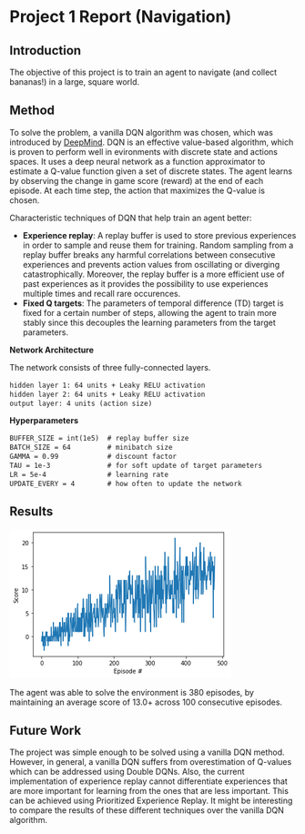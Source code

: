 # Project 1 Report (Navigation)

## Introduction

The objective of this project is to train an agent to navigate (and collect bananas!) in a large, square world.

## Method

To solve the problem, a vanilla DQN algorithm was chosen, which was introduced by [DeepMind](https://storage.googleapis.com/deepmind-media/dqn/DQNNaturePaper.pdf). DQN is an effective value-based algorithm, which is proven to perform well in evironments with discrete state and actions spaces. It uses a deep neural network as a function approximator to estimate a Q-value function given a set of discrete states. The agent learns by observing the change in game score (reward) at the end of each episode. At each time step, the action that maximizes the Q-value is chosen.

Characteristic techniques of DQN that help train an agent better:
- **Experience replay**: A replay buffer is used to store previous experiences in order to sample and reuse them for training. Random sampling from a replay buffer breaks any harmful correlations between consecutive experiences and prevents action values from oscillating or diverging catastrophically. Moreover, the replay buffer is a more efficient use of past experiences as it provides the possibility to use experiences multiple times and recall rare occurences.
- **Fixed Q targets**: The parameters of temporal difference (TD) target is fixed for a certain number of steps, allowing the agent to train more stably since this decouples the learning parameters from the target parameters.

**Network Architecture**

The network consists of three fully-connected layers.

	hidden layer 1: 64 units + Leaky RELU activation
	hidden layer 2: 64 units + Leaky RELU activation
	output layer: 4 units (action size)

**Hyperparameters**

	BUFFER_SIZE = int(1e5)  # replay buffer size
	BATCH_SIZE = 64         # minibatch size
	GAMMA = 0.99            # discount factor
	TAU = 1e-3              # for soft update of target parameters
	LR = 5e-4               # learning rate 
	UPDATE_EVERY = 4        # how often to update the network

## Results

![Scores](https://github.com/kumarakshay121/udacity_deepRL/blob/master/p1_navigation/rewards.png)

The agent was able to solve the environment is 380 episodes, by maintaining an average score of 13.0+ across 100 consecutive episodes.

## Future Work

The project was simple enough to be solved using a vanilla DQN method. However, in general, a vanilla DQN suffers from overestimation of Q-values which can be addressed using Double DQNs. Also, the current implementation of experience replay cannot differentiate experiences that are more important for learning from the ones that are less important. This can be achieved using Prioritized Experience Replay. It might be interesting to compare the results of these different techniques over the vanilla DQN algorithm.

